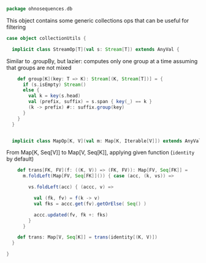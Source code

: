 
```scala
package ohnosequences.db
```

This object contains some generic collections ops that can be useful for filtering

```scala
case object collectionUtils {

  implicit class StreamOp[T](val s: Stream[T]) extends AnyVal {
```

Similar to .groupBy, but lazier: computes only one group at a time
assuming that groups are not mixed

```scala
    def group[K](key: T => K): Stream[(K, Stream[T])] = {
      if (s.isEmpty) Stream()
      else {
        val k = key(s.head)
        val (prefix, suffix) = s.span { key(_) == k }
        (k -> prefix) #:: suffix.group(key)
      }
    }
  }


  implicit class MapOp[K, V](val m: Map[K, Iterable[V]]) extends AnyVal {
```

From Map[K, Seq[V]] to Map[V, Seq[K]],
applying given function (`identity` by default)


```scala
    def trans[FK, FV](f: ((K, V)) => (FK, FV)): Map[FV, Seq[FK]] =
      m.foldLeft(Map[FV, Seq[FK]]()) { case (acc, (k, vs)) =>

        vs.foldLeft(acc) { (accc, v) =>

          val (fk, fv) = f(k -> v)
          val fks = accc.get(fv).getOrElse( Seq() )

          accc.updated(fv, fk +: fks)
        }
      }

    def trans: Map[V, Seq[K]] = trans(identity[(K, V)])
  }

}

```




[main/scala/blastDB.scala]: blastDB.scala.md
[main/scala/collectionUtils.scala]: collectionUtils.scala.md
[main/scala/csvUtils.scala]: csvUtils.scala.md
[main/scala/filterData.scala]: filterData.scala.md
[main/scala/rnacentral.scala]: rnacentral.scala.md
[test/scala/compats.scala]: ../../test/scala/compats.scala.md
[test/scala/generateData.scala]: ../../test/scala/generateData.scala.md
[test/scala/rnaCentral.scala]: ../../test/scala/rnaCentral.scala.md
[test/scala/runBundles.scala]: ../../test/scala/runBundles.scala.md